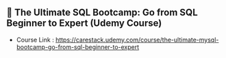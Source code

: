 ## 🔰 The Ultimate SQL Bootcamp: Go from SQL Beginner to Expert (Udemy Course)
- Course Link : https://carestack.udemy.com/course/the-ultimate-mysql-bootcamp-go-from-sql-beginner-to-expert
